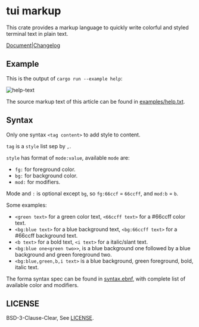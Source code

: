 # tui markup

This crate provides a markup language to quickly write colorful and styled terminal text in plain text.

[Document][doc]|[Changelog][changelog]

## Example

This is the output of `cargo run --example help`:

![help-text][help-text-screenshot]

The source markup text of this article can be found in [examples/help.txt].

## Syntax

Only one syntax `<tag content>` to add style to content.

`tag` is a `style` list sep by `,`.

`style` has format of `mode:value`, available `mode` are:

- `fg:` for foreground color.
- `bg:` for background color.
- `mod:` for modifiers.

Mode and `:` is optional except `bg`, so `fg:66ccf` = `66ccff`, and `mod:b` = `b`.

Some examples:

- `<green text>` for a green color text, `<66ccff text>` for a #66ccff color text.
- `<bg:blue text>` for a blue background text, `<bg:66ccff text>` for a #66ccff background text.
- `<b text>` for a bold text, `<i text>` for a italic/slant text.
- `<bg:blue one<green two>>`, is a blue background one followed by a blue background and green foreground two.
- `<bg:blue,green,b,i text>` is a blue background, green foreground, bold, italic text.

The forma syntax spec can be found in [syntax.ebnf], with complete list of available color and modifiers.

## LICENSE

BSD-3-Clause-Clear, See [LICENSE].

[doc]: https://docs.rs/tui-markup/latest
[changelog]: https://github.com/7sDream/tui-markup/blob/master/CHANGELOG.md
[help-text-screenshot]: https://rikka.7sdre.am/files/37778eea-660b-47a6-bfd1-43979b5c703b.png
[examples/help.txt]: https://github.com/7sDream/tui-markup/blob/master/examples/help.txt
[syntax.ebnf]: https://github.com/7sDream/tui-markup/blob/master/syntax.ebnf
[LICENSE]: https://github.com/7sDream/tui-markup/blob/master/LICENSE
